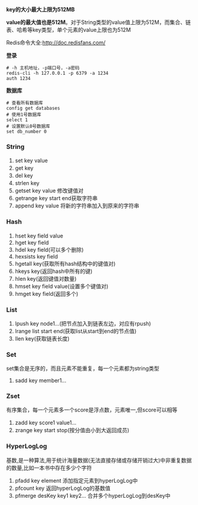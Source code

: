 **key的大小最大上限为512MB**

**value的最大值也是512M**。对于String类型的value值上限为512M，而集合、链表、哈希等key类型，单个元素的value上限也为512M

Redis命令大全:http://doc.redisfans.com/

**登录**

```shell
# -h 主机地址，-p端口号，-a密码
redis-cli -h 127.0.0.1 -p 6379 -a 1234
auth 1234
```

**数据库**

```shell
# 查看所有数据库
config get databases
# 使用1号数据库
select 1
# 设置默认0号数据库
set db_number 0
```

### String

1. set key value　　
2. get key 　　
3. del key 　　
4. strlen key 　
5. getset key value 修改键值对
6. getrange key start end获取字符串
7. append key value 将新的字符串加入到原来的字符串

### Hash

1. hset key field value　
2. hget key field
3. hdel key field(可以多个删除)
4. hexsists key field
5. hgetall key(获取所有hash结构中的键值对)
6. hkeys key(返回hash中所有的键)
7. hlen key(返回键值对数量)
8. hmset key field value(设置多个键值对)
9. hmget key field(返回多个)　　

### List

1. lpush key node1...(把节点加入到链表左边，对应有rpush)
2. lrange list start end(获取list从start到end的节点值)
3. llen key(获取链表长度)　　

### Set

set集合是无序的，而且元素不能重复，每一个元素都为string类型

1. sadd key member1...

### Zset

有序集合，每一个元素多一个score是浮点数，元素唯一,但score可以相等

1. zadd key score1 value1...　　
2. zrange key start stop(按分值由小到大返回成员) 

### HyperLogLog

基数,是一种算法,用于统计海量数据(无法直接存储或存储开销过大)中非重复数据的数量,比如一本书中存在多少个字符

1. pfadd key element        添加指定元素到hyperLogLog中
2. pfcount key      返回hyperLogLog的基数值
3. pfmerge desKey key1 key2...      合并多个hyperLogLog到desKey中
